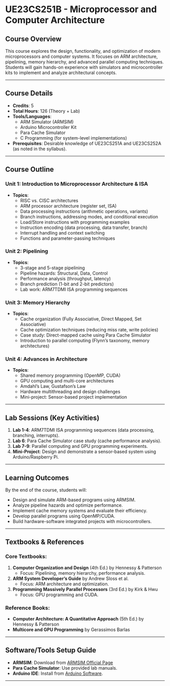 # UE23CS251B - Microprocessor and Computer Architecture

## Course Overview
This course explores the design, functionality, and optimization of modern microprocessors and computer systems. It focuses on ARM architecture, pipelining, memory hierarchy, and advanced parallel computing techniques. Students will gain hands-on experience with simulators and microcontroller kits to implement and analyze architectural concepts.

---

## Course Details
- **Credits**: 5  
- **Total Hours**: 126 (Theory + Lab)  
- **Tools/Languages**:  
  - ARM Simulator (ARMSIM)  
  - Arduino Microcontroller Kit  
  - Para Cache Simulator  
  - C Programming (for system-level implementations)  
- **Prerequisites**: Desirable knowledge of UE23CS251A and UE23CS252A (as noted in the syllabus).  

---

## Course Outline

### **Unit 1: Introduction to Microprocessor Architecture & ISA**  
- **Topics**:  
  - RISC vs. CISC architectures  
  - ARM processor architecture (register set, ISA)  
  - Data processing instructions (arithmetic operations, variants)  
  - Branch instructions, addressing modes, and conditional execution  
  - Load/Store instructions with programming examples  
  - Instruction encoding (data processing, data transfer, branch)  
  - Interrupt handling and context switching  
  - Functions and parameter-passing techniques  

### **Unit 2: Pipelining**  
- **Topics**:  
  - 3-stage and 5-stage pipelining  
  - Pipeline hazards: Structural, Data, Control  
  - Performance analysis (throughput, latency)  
  - Branch prediction (1-bit and 2-bit predictors)  
  - Lab work: ARM7TDMI ISA programming sequences  

### **Unit 3: Memory Hierarchy**  
- **Topics**:  
  - Cache organization (Fully Associative, Direct Mapped, Set Associative)  
  - Cache optimization techniques (reducing miss rate, write policies)  
  - Case study: Direct-mapped cache using Para Cache Simulator  
  - Introduction to parallel computing (Flynn’s taxonomy, memory architectures)  

### **Unit 4: Advances in Architecture**  
- **Topics**:  
  - Shared memory programming (OpenMP, CUDA)  
  - GPU computing and multi-core architectures  
  - Amdahl’s Law, Gustafson’s Law  
  - Hardware multithreading and design challenges  
  - Mini-project: Sensor-based project implementation  

---

## Lab Sessions (Key Activities)  
1. **Lab 1-4**: ARM7TDMI ISA programming sequences (data processing, branching, interrupts).  
2. **Lab 6**: Para Cache Simulator case study (cache performance analysis).  
3. **Lab 7-9**: Parallel computing and GPU programming experiments.  
4. **Mini-Project**: Design and demonstrate a sensor-based system using Arduino/Raspberry Pi.  

---

## Learning Outcomes  
By the end of the course, students will:  
- Design and simulate ARM-based programs using ARMSIM.  
- Analyze pipeline hazards and optimize performance.  
- Implement cache memory systems and evaluate their efficiency.  
- Develop parallel programs using OpenMP/CUDA.  
- Build hardware-software integrated projects with microcontrollers.  

---

## Textbooks & References  
### **Core Textbooks**:  
1. **Computer Organization and Design** (4th Ed.) by Hennessy & Patterson  
   - Focus: Pipelining, memory hierarchy, performance analysis.  
2. **ARM System Developer’s Guide** by Andrew Sloss et al.  
   - Focus: ARM architecture and optimization.  
3. **Programming Massively Parallel Processors** (3rd Ed.) by Kirk & Hwu  
   - Focus: GPU programming and CUDA.  

### **Reference Books**:  
- **Computer Architecture: A Quantitative Approach** (5th Ed.) by Hennessy & Patterson  
- **Multicore and GPU Programming** by Gerassimos Barlas  

---

## Software/Tools Setup Guide  
- **ARMSIM**: Download from [ARMSIM Official Page](http://armsim.cs.uvic.ca/)  
- **Para Cache Simulator**: Use provided lab manuals.  
- **Arduino IDE**: Install from [Arduino Software](https://www.arduino.cc/en/software).  

---


